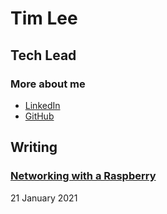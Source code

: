# Tim Lee

## Tech Lead

### More about me

- [LinkedIn](https://www.linkedin.com/in/tim-lee-3a7b9029/)
- [GitHub](https://github.com/timbotambo)

## Writing

### [Networking with a Raspberry](./networking-with-a-raspberry/README.md)

21 January 2021
